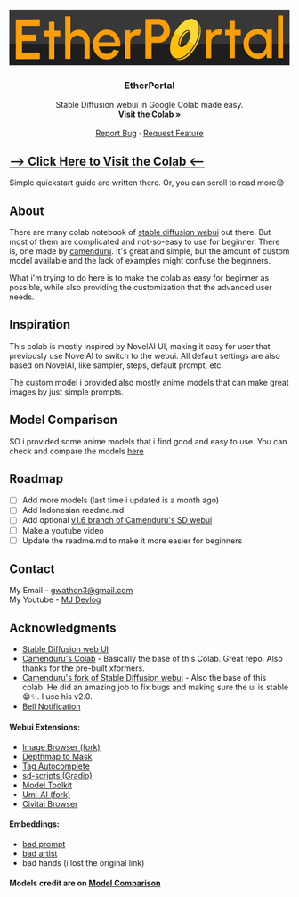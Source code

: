 <!-- PROJECT SHIELDS -->

<!--
*** I'm using markdown "reference style" links for readability.
*** Reference links are enclosed in brackets [ ] instead of parentheses ( ).
*** See the bottom of this document for the declaration of the reference variables
*** for contributors-url, forks-url, etc. This is an optional, concise syntax you may use.
*** https://www.markdownguide.org/basic-syntax/#reference-style-links
[![Contributors][contributors-shield]][contributors-url]
[![Forks][forks-shield]][forks-url]
[![Stargazers][stars-shield]][stars-url]
[![Issues][issues-shield]][issues-url]
[![MIT License][license-shield]][license-url]
[![LinkedIn][linkedin-shield]][linkedin-url]
-->

<!-- PROJECT LOGO -->

<br />
<div align="center">
  <a href="https://github.com/othneildrew/Best-README-Template">
    <img src="images/etherportal_logo.png" alt="Logo" height="100">
  </a>

<h3 align="center">EtherPortal</h3>

<p align="center">
    Stable Diffusion webui in Google Colab made easy.
    <br />
    <a href="https://colab.research.google.com/github/etherealxx/etherportal-webui-colab/blob/master/etherportal.ipynb"><strong>Visit the Colab »</strong></a>
    <br />
    <br />
    <a href="https://github.com/etherealxx/etherportal-webui-colab/issues">Report Bug</a>
    ·
    <a href="https://github.com/etherealxx/etherportal-webui-colab/discussions/new?category=ideas">Request Feature</a>
  </p>
</div>

<!-- TABLE OF CONTENTS -->

<!--
<details>
  <summary>Table of Contents</summary>
  <ol>
    <li>
      <a href="#about-the-project">About The Project</a>
      <ul>
        <li><a href="#built-with">Built With</a></li>
      </ul>
    </li>
    <li>
      <a href="#getting-started">Getting Started</a>
      <ul>
        <li><a href="#prerequisites">Prerequisites</a></li>
        <li><a href="#installation">Installation</a></li>
      </ul>
    </li>
    <li><a href="#usage">Usage</a></li>
    <li><a href="#roadmap">Roadmap</a></li>
    <li><a href="#contributing">Contributing</a></li>
    <li><a href="#license">License</a></li>
    <li><a href="#contact">Contact</a></li>
    <li><a href="#acknowledgments">Acknowledgments</a></li>
  </ol>
</details>
-->

<!-- ABOUT THE PROJECT -->

## [--> Click Here to Visit the Colab <--](https://github.com/etherealxx/etherportal-webui-colab/issues)

Simple quickstart guide are written there. Or, you can scroll to read more😊

## About

<!--
[![Product Name Screen Shot][product-screenshot]](https://example.com)
-->

There are many colab notebook of [stable diffusion webui](https://github.com/AUTOMATIC1111/stable-diffusion-webui) out there. But most of them are complicated and not-so-easy to use for beginner. There is, one made by [camenduru](https://github.com/camenduru/stable-diffusion-webui-colab). It's great and simple, but the amount of custom model available and the lack of examples might confuse the beginners.

What i'm trying to do here is to make the colab as easy for beginner as possible, while also providing the customization that the advanced user needs.

## Inspiration

This colab is mostly inspired by NovelAI UI, making it easy for user that previously use NovelAI to switch to the webui. All default settings are also based on NovelAI, like sampler, steps, default prompt, etc.

The custom model i provided also mostly anime models that can make great images by just simple prompts.

## Model Comparison

SO i provided some anime models that i find good and easy to use. You can check and compare the models [here](https://github.com/etherealxx/etherportal-webui-colab/blob/master/ModelComparison.md)

<!-- 
### Built With

This section should list any major frameworks/libraries used to bootstrap your project. Leave any add-ons/plugins for the acknowledgements section. Here are a few examples.

* [![Next][Next.js]][Next-url]
* [![React][React.js]][React-url]
* [![Vue][Vue.js]][Vue-url]
* [![Angular][Angular.io]][Angular-url]
* [![Svelte][Svelte.dev]][Svelte-url]
* [![Laravel][Laravel.com]][Laravel-url]
* [![Bootstrap][Bootstrap.com]][Bootstrap-url]
* [![JQuery][JQuery.com]][JQuery-url]

<p align="right">(<a href="#readme-top">back to top</a>)</p>

-->

<!-- GETTING STARTED -->

<!-- 
## Getting Started

This is an example of how you may give instructions on setting up your project locally.
To get a local copy up and running follow these simple example steps.

### Prerequisites

This is an example of how to list things you need to use the software and how to install them.

* npm

  ```sh
  npm install npm@latest -g
  ```

### Installation

_Below is an example of how you can instruct your audience on installing and setting up your app. This template doesn't rely on any external dependencies or services._

1. Get a free API Key at [https://example.com](https://example.com)

2. Clone the repo

   ```sh
   git clone https://github.com/your_username_/Project-Name.git
   ```

3. Install NPM packages

   ```sh
   npm install
   ```

4. Enter your API in `config.js`

   ```js
   const API_KEY = 'ENTER YOUR API';
   ```

<p align="right">(<a href="#readme-top">back to top</a>)</p>

<!-- USAGE EXAMPLES -->

<!--
## Usage

Use this space to show useful examples of how a project can be used. Additional screenshots, code examples and demos work well in this space. You may also link to more resources.

_For more examples, please refer to the [Documentation](https://example.com)_

<p align="right">(<a href="#readme-top">back to top</a>)</p>
 -->

<!-- ROADMAP -->

## Roadmap

- [ ] Add more models (last time i updated is a month ago)
- [ ] Add Indonesian readme.md
- [ ] Add optional [v1.6 branch of Camenduru's SD webui](https://github.com/camenduru/stable-diffusion-webui/tree/v1.6)
- [ ] Make a youtube video
- [ ] Update the readme.md to make it more easier for beginners

<!-- CONTRIBUTING -->

<!-- 
## Contributing

Contributions are what make the open source community such an amazing place to learn, inspire, and create. Any contributions you make are **greatly appreciated**.

If you have a suggestion that would make this better, please fork the repo and create a pull request. You can also simply open an issue with the tag "enhancement".
Don't forget to give the project a star! Thanks again!

1. Fork the Project
2. Create your Feature Branch (`git checkout -b feature/AmazingFeature`)
3. Commit your Changes (`git commit -m 'Add some AmazingFeature'`)
4. Push to the Branch (`git push origin feature/AmazingFeature`)
5. Open a Pull Request

<p align="right">(<a href="#readme-top">back to top</a>)</p>
-->

<!-- LICENSE -->

<!--
## License

Distributed under the MIT License. See `LICENSE.txt` for more information.

<p align="right">(<a href="#readme-top">back to top</a>)</p>
-->

<!-- CONTACT -->

## Contact

My Email - gwathon3@gmail.com <br/>
My Youtube - [MJ Devlog](youtube.com/@mjdevlog)

<!-- ACKNOWLEDGMENTS -->

## Acknowledgments

* [Stable Diffusion web UI](https://github.com/AUTOMATIC1111/stable-diffusion-webui)
* [Camenduru's Colab](https://github.com/camenduru/stable-diffusion-webui-colab) - Basically the base of this Colab. Great repo. Also thanks for the pre-built xformers.
* [Camenduru's fork of Stable Diffusion webui](https://github.com/camenduru/stable-diffusion-webui) - Also the base of this colab. He did an amazing job to fix bugs and making sure the ui is stable😁✨. I use his v2.0.
* [Bell Notification](https://freesound.org/people/dm103/sounds/400695/)

#### Webui Extensions:

* [Image Browser (fork)](https://github.com/Klace/stable-diffusion-webui-images-browser)
* [Depthmap to Mask]((https://github.com/Extraltodeus/depthmap2mask))
* [Tag Autocomplete](https://github.com/DominikDoom/a1111-sd-webui-tagcomplete)
* [sd-scripts (Gradio)](https://github.com/gddPn08/kohya-sd-scripts-webui)
* [Model Toolkit](https://github.com/arenatemp/stable-diffusion-webui-model-toolkit)
* [Umi-AI (fork)](https://github.com/etherealxx/Umi-AI)
* [Civitai Browser](https://github.com/camenduru/sd-civitai-browser)

#### Embeddings:

* [bad prompt](https://huggingface.co/datasets/Nerfgun3/bad_prompt)
* [bad artist](https://huggingface.co/NiXXerHATTER59/bad-artist)
* bad hands (i lost the original link)

#### Models credit are on [Model Comparison](https://github.com/etherealxx/etherportal-webui-colab/blob/master/ModelComparison.md)

<!-- MARKDOWN LINKS & IMAGES -->

<!-- https://www.markdownguide.org/basic-syntax/#reference-style-links 

[contributors-shield]: https://img.shields.io/github/contributors/othneildrew/Best-README-Template.svg?style=for-the-badge
[contributors-url]: https://github.com/othneildrew/Best-README-Template/graphs/contributors
[forks-shield]: https://img.shields.io/github/forks/othneildrew/Best-README-Template.svg?style=for-the-badge
[forks-url]: https://github.com/othneildrew/Best-README-Template/network/members
[stars-shield]: https://img.shields.io/github/stars/othneildrew/Best-README-Template.svg?style=for-the-badge
[stars-url]: https://github.com/othneildrew/Best-README-Template/stargazers
[issues-shield]: https://img.shields.io/github/issues/othneildrew/Best-README-Template.svg?style=for-the-badge
[issues-url]: https://github.com/othneildrew/Best-README-Template/issues
[license-shield]: https://img.shields.io/github/license/othneildrew/Best-README-Template.svg?style=for-the-badge
[license-url]: https://github.com/othneildrew/Best-README-Template/blob/master/LICENSE.txt
[linkedin-shield]: https://img.shields.io/badge/-LinkedIn-black.svg?style=for-the-badge&logo=linkedin&colorB=555
[linkedin-url]: https://linkedin.com/in/othneildrew
[product-screenshot]: images/screenshot.png
[Next.js]: https://img.shields.io/badge/next.js-000000?style=for-the-badge&logo=nextdotjs&logoColor=white
[Next-url]: https://nextjs.org/
[React.js]: https://img.shields.io/badge/React-20232A?style=for-the-badge&logo=react&logoColor=61DAFB
[React-url]: https://reactjs.org/
[Vue.js]: https://img.shields.io/badge/Vue.js-35495E?style=for-the-badge&logo=vuedotjs&logoColor=4FC08D
[Vue-url]: https://vuejs.org/
[Angular.io]: https://img.shields.io/badge/Angular-DD0031?style=for-the-badge&logo=angular&logoColor=white
[Angular-url]: https://angular.io/
[Svelte.dev]: https://img.shields.io/badge/Svelte-4A4A55?style=for-the-badge&logo=svelte&logoColor=FF3E00
[Svelte-url]: https://svelte.dev/
[Laravel.com]: https://img.shields.io/badge/Laravel-FF2D20?style=for-the-badge&logo=laravel&logoColor=white
[Laravel-url]: https://laravel.com
[Bootstrap.com]: https://img.shields.io/badge/Bootstrap-563D7C?style=for-the-badge&logo=bootstrap&logoColor=white
[Bootstrap-url]: https://getbootstrap.com
[JQuery.com]: https://img.shields.io/badge/jQuery-0769AD?style=for-the-badge&logo=jquery&logoColor=white

[JQuery-url]: https://jquery.com 
-->
